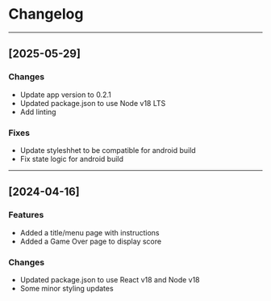 # Changelog

---

## [2025-05-29]

### Changes

- Update app version to 0.2.1
- Updated package.json to use Node v18 LTS
- Add linting

### Fixes

- Update styleshhet to be compatible for android build
- Fix state logic for android build

---

## [2024-04-16]

### Features

- Added a title/menu page with instructions
- Added a Game Over page to display score

### Changes

- Updated package.json to use React v18 and Node v18
- Some minor styling updates
